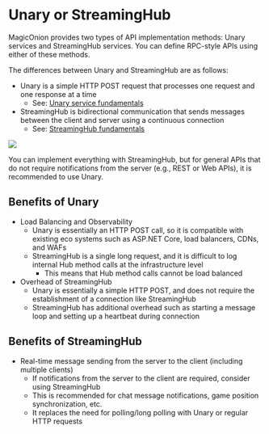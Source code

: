 # Unary or StreamingHub
MagicOnion provides two types of API implementation methods: Unary services and StreamingHub services. You can define RPC-style APIs using either of these methods.

The differences between Unary and StreamingHub are as follows:

- Unary is a simple HTTP POST request that processes one request and one response at a time
    - See: [Unary service fundamentals](/unary/fundamentals)
- StreamingHub is bidirectional communication that sends messages between the client and server using a continuous connection
    - See: [StreamingHub fundamentals](/streaminghub/fundamentals)

![](/img/docs/fig-unary-streaminghub.png)

You can implement everything with StreamingHub, but for general APIs that do not require notifications from the server (e.g., REST or Web APIs), it is recommended to use Unary.


## Benefits of Unary

- Load Balancing and Observability
    - Unary is essentially an HTTP POST call, so it is compatible with existing eco systems such as ASP.NET Core, load balancers, CDNs, and WAFs
    - StreamingHub is a single long request, and it is difficult to log internal Hub method calls at the infrastructure level
        - This means that Hub method calls cannot be load balanced
- Overhead of StreamingHub
    - Unary is essentially a simple HTTP POST, and does not require the establishment of a connection like StreamingHub
    - StreamingHub has additional overhead such as starting a message loop and setting up a heartbeat during connection

## Benefits of StreamingHub

- Real-time message sending from the server to the client (including multiple clients)
    - If notifications from the server to the client are required, consider using StreamingHub
    - This is recommended for chat message notifications, game position synchronization, etc.
    - It replaces the need for polling/long polling with Unary or regular HTTP requests
